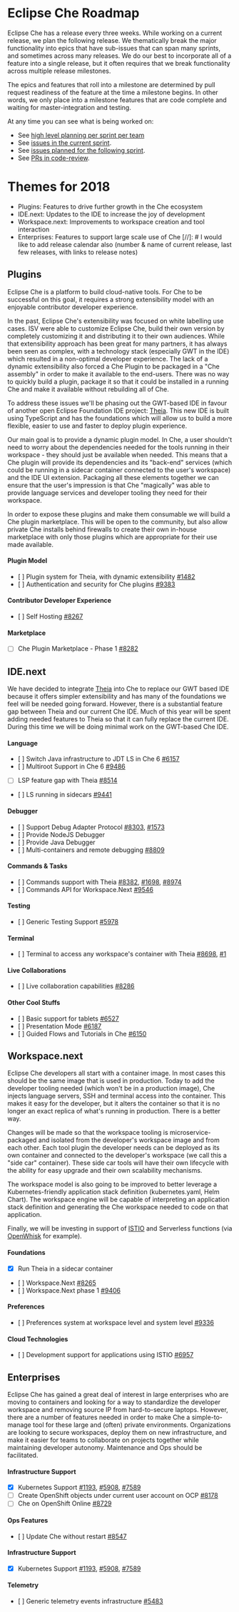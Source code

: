 # Eclipse Che Roadmap
Eclipse Che has a release every three weeks. While working on a current release, we plan the following release. We thematically break the major functionality into epics that have sub-issues that can span many sprints, and sometimes across many releases. We do our best to incorporate all of a feature into a single release, but it often requires that we break functionality across multiple release milestones.

The epics and features that roll into a milestone are determined by pull request readiness of the feature at the time a milestone begins. In other words, we only place into a milestone features that are code complete and waiting for master-integration and testing.

At any time you can see what is being worked on:
- See [high level planning per sprint per team](https://github.com/eclipse/che/labels/kind%2Fplanning)
- See [issues in the current sprint](https://github.com/eclipse/che/labels/sprint%2Fcurrent-sprint).
- See [issues planned for the following sprint](https://github.com/eclipse/che/labels/sprint%2Fnext-sprint).
- See [PRs in code-review](https://github.com/eclipse/che/pulls?q=is%3Apr+is%3Aopen+label%3Astatus%2Fcode-review).


# Themes for 2018
- Plugins: Features to drive further growth in the Che ecosystem
- IDE.next: Updates to the IDE to increase the joy of development
- Workspace.next: Improvements to workspace creation and tool interaction 
- Enterprises: Features to support large scale use of Che
[//]: # I would like to add release calendar also (number & name of current release, last few releases, with links to release notes)

## Plugins
Eclipse Che is a platform to build cloud-native tools. For Che to be successful on this goal, it requires a strong extensibility model with an enjoyable contributor developer experience. 

In the past, Eclipse Che's extensibility was focused on white labelling use cases. ISV were able to customize Eclipse Che, build their own version by completely customizing it and distributing it to their own audiences. While that extensibility approach has been great for many partners, it has always been seen as complex, with a technology stack (especially GWT in the IDE) which resulted in a non-optimal developer experience. The lack of a dynamic extensibility also forced a Che Plugin to be packaged in a "Che assembly" in order to make it available to the end-users. There was no way to quickly build a plugin, package it so that it could be installed in a running Che and make it available without rebuilding all of Che. 

To address these issues we'll be phasing out the GWT-based IDE in favour of another open Eclipse Foundation IDE project: [Theia](https://github.com/theia-ide/theia). This new IDE is built using TypeScript and has the foundations which will allow us to build a more flexible, easier to use and faster to deploy plugin experience.

Our main goal is to provide a dynamic plugin model. In Che, a user shouldn't need to worry about the dependencies needed for the tools running in their workspace - they should just be available when needed. This means that a Che plugin will provide its dependencies and its "back-end" services (which could be running in a sidecar container connected to the user's workspace) and the IDE UI extension. Packaging all these elements together we can ensure that the user's impression is that Che "magically" was able to provide language services and developer tooling they need for their workspace.

In order to expose these plugins and make them consumable we will build a Che plugin marketplace. This will be open to the community, but also allow private Che installs behind firewalls to create their own in-house marketplace with only those plugins which are appropriate for their use made available.

#### Plugin Model
- [ ] Plugin system for Theia, with dynamic extensibility [#1482](https://github.com/theia-ide/theia/issues/1482)
- [ ] Authentication and security for Che plugins [#9383](https://github.com/eclipse/che/issues/9383)

#### Contributor Developer Experience
- [ ] Self Hosting [#8267](https://github.com/eclipse/che/issues/8267)

#### Marketplace
- [ ] Che Plugin Marketplace - Phase 1 [#8282](https://github.com/eclipse/che/issues/8282)


## IDE.next
We have decided to integrate [Theia](https://github.com/theia-ide/theia) into Che to replace our GWT based IDE because it offers simpler extensibility and has many of the foundations we feel will be needed going forward. However, there is a  substantial feature gap between Theia and our current Che IDE. Much of this year will be spent adding needed features to Theia so that it can fully replace the current IDE. During this time we will be doing minimal work on the GWT-based Che IDE.

#### Language 
- [ ] Switch Java infrastructure to JDT LS in Che 6 [#6157](https://github.com/eclipse/che/issues/6157)
- [ ] Multiroot Support in Che 6 [#9486](https://github.com/eclipse/che/issues/9486)
- [ ] LSP feature gap with Theia [#8514](https://github.com/eclipse/che/issues/8514)
- [ ] LS running in sidecars [#9441](https://github.com/eclipse/che/issues/9441)

#### Debugger
- [ ] Support Debug Adapter Protocol [#8303](https://github.com/eclipse/che/issues/8383), [#1573](https://github.com/theia-ide/theia/issues/1573)
- [ ] Provide NodeJS Debugger
- [ ] Provide Java Debugger
- [ ] Multi-containers and remote debugging [#8809](https://github.com/eclipse/che/issues/8809)

#### Commands & Tasks
- [ ] Commands support with Theia [#8382](https://github.com/eclipse/che/issues/8382), [#1698](https://github.com/theia-ide/theia/issues/1698), [#8974](https://github.com/eclipse/che/issues/8974)
- [ ] Commands API for Workspace.Next [#9546](https://github.com/eclipse/che/issues/9546)

#### Testing 
- [ ] Generic Testing Support [#5978](https://github.com/eclipse/che/issues/5978)

#### Terminal
- [ ] Terminal to access any workspace's container with Theia [#8698](https://github.com/eclipse/che/issues/8698), [#1](https://github.com/eclipse/che-theia-terminal-plugin/pull/1)

#### Live Collaborations
- [ ] Live collaboration capabilities [#8286](https://github.com/eclipse/che/issues/8286)

#### Other Cool Stuffs
- [ ] Basic support for tablets [#6527](https://github.com/eclipse/che/issues/6527)
- [ ] Presentation Mode [#6187](https://github.com/eclipse/che/issues/6187)
- [ ] Guided Flows and Tutorials in Che [#6150](https://github.com/eclipse/che/issues/6150)

## Workspace.next
Eclipse Che developers all start with a container image. In most cases this should be the same image that is used in production. Today to add the developer tooling needed (which won't be in a production image), Che injects language servers, SSH and terminal access into the container. This makes it easy for the developer, but it alters the container so that it is no longer an exact replica of what's running in production. There is a better way.

Changes will be made so that the workspace tooling is microservice-packaged and isolated from the developer's workspace image and from each other. Each tool plugin the developer needs can be deployed as its own container and connected to the developer's workspace (we call this a "side car" container). These side car tools will have their own lifecycle with the ability for easy upgrade and their own scalability mechanisms.

The workspace model is also going to be improved to better leverage a Kubernetes-friendly application stack definition (kubernetes.yaml, Helm Chart). The workspace engine will be capable of interpreting an application stack definition and generating the Che workspace needed to code on that application.

Finally, we will be investing in support of [ISTIO](https://istio.io/) and Serverless functions (via [OpenWhisk](https://openwhisk.apache.org/) for example).

#### Foundations
- [x] Run Theia in a sidecar container
- [ ] Workspace.Next [#8265](https://github.com/eclipse/che/issues/8265)
- [ ] Workspace.Next phase 1 [#9406](https://github.com/eclipse/che/issues/9406)

#### Preferences
- [ ] Preferences system at workspace level and system level [#9336](https://github.com/eclipse/che/issues/9336)

#### Cloud Technologies
- [ ] Development support for applications using ISTIO [#6957](https://github.com/eclipse/che/issues/6957)


## Enterprises
Eclipse Che has gained a great deal of interest in large enterprises who are moving to containers and looking for a way to standardize the developer workspace and removing source IP from hard-to-secure laptops. However, there are a number of features needed in order to make Che a simple-to-manage tool for these large and (often) private environments. Organizations are looking to secure workspaces, deploy them on new infrastructure, and make it easier for teams to collaborate on projects together while maintaining developer autonomy. Maintenance and Ops should be facilitated.

#### Infrastructure Support
- [x] Kubernetes Support [#1193](https://github.com/eclipse/che/issues/1193), [#5908](https://github.com/eclipse/che/issues/5908), [#7589](https://github.com/eclipse/che/issues/7589)
- [ ] Create OpenShift objects under current user account on OCP [#8178](https://github.com/eclipse/che/issues/8178)
- [ ] Che on OpenShift Online [#8729](https://github.com/eclipse/che/issues/8729)

#### Ops Features
- [ ] Update Che without restart [#8547](https://github.com/eclipse/che/issues/8547)

#### Infrastructure Support
- [x] Kubernetes Support [#1193](https://github.com/eclipse/che/issues/1193), [#5908](https://github.com/eclipse/che/issues/5908), [#7589](https://github.com/eclipse/che/issues/7589)

#### Telemetry
- [ ] Generic telemetry events infrastructure [#5483](https://github.com/eclipse/che/issues/5483) 




